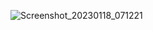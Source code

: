 ![Screenshot_20230118_071221](https://user-images.githubusercontent.com/117344058/213168627-a6bc49ec-0c1b-47db-8349-65d36d2d16b2.png)
